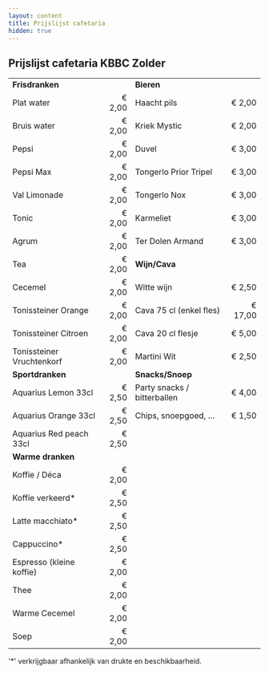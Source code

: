 ```yaml
---
layout: content
title: Prijslijst cafetaria
hidden: true
---
```


## Prijslijst cafetaria KBBC Zolder

|  |  |  |  |
|:---|---:|:---|---:|
| **Frisdranken** | | **Bieren** | |
| Plat water | € 2,00 | Haacht pils | € 2,00 |
| Bruis water | € 2,00 | Kriek Mystic	| € 2,00 |
| Pepsi | € 2,00 | Duvel | € 3,00 |
| Pepsi Max | € 2,00 | Tongerlo Prior Tripel | € 3,00 |
| Val Limonade | € 2,00 | Tongerlo Nox |	€ 3,00 |
| Tonic | € 2,00 | Karmeliet | € 3,00 |
| Agrum | € 2,00 | Ter Dolen Armand | € 3,00 |
| Tea | € 2,00 | **Wijn/Cava** | |
| Cecemel | € 2,00 | Witte wijn | € 2,50 |
| Tonissteiner Orange | € 2,00 | Cava 75 cl (enkel fles) | € 17,00 |
| Tonissteiner Citroen | € 2,00 | Cava 20 cl flesje	| € 5,00 |
| Tonissteiner Vruchtenkorf | € 2,00 | Martini Wit | € 2,50 |
| **Sportdranken** | | **Snacks/Snoep** ||
| Aquarius Lemon 33cl | € 2,50 | Party snacks / bitterballen | € 4,00 |
| Aquarius Orange 33cl | € 2,50 | Chips, snoepgoed, … | € 1,50 |
| Aquarius Red peach 33cl | € 2,50 |||
| **Warme dranken** | |||
| Koffie / Déca| € 2,00|||
| Koffie verkeerd*| € 2,50|||
| Latte macchiato*| € 2,50|||
| Cappuccino*| € 2,50|||
| Espresso (kleine koffie)| € 2,00|||
| Thee | € 2,00|||
| Warme Cecemel | € 2,00|||
| Soep | € 2,00|||

'*' verkrijgbaar afhankelijk van drukte en beschikbaarheid.



